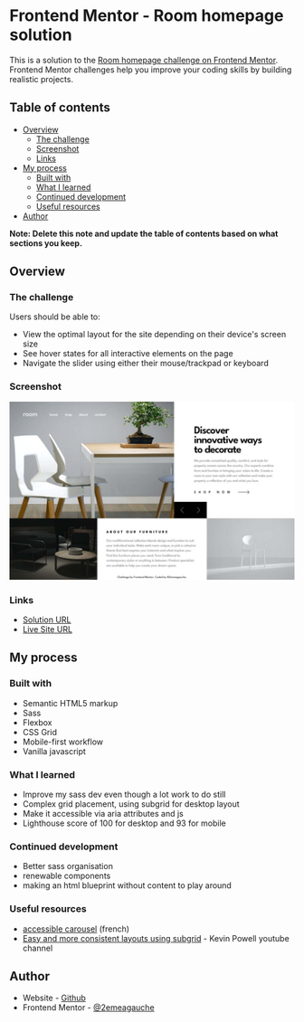# Frontend Mentor - Room homepage solution

This is a solution to the [Room homepage challenge on Frontend Mentor](https://www.frontendmentor.io/challenges/room-homepage-BtdBY_ENq). Frontend Mentor challenges help you improve your coding skills by building realistic projects. 

## Table of contents

- [Overview](#overview)
  - [The challenge](#the-challenge)
  - [Screenshot](#screenshot)
  - [Links](#links)
- [My process](#my-process)
  - [Built with](#built-with)
  - [What I learned](#what-i-learned)
  - [Continued development](#continued-development)
  - [Useful resources](#useful-resources)
- [Author](#author)

**Note: Delete this note and update the table of contents based on what sections you keep.**

## Overview

### The challenge

Users should be able to:

- View the optimal layout for the site depending on their device's screen size
- See hover states for all interactive elements on the page
- Navigate the slider using either their mouse/trackpad or keyboard

### Screenshot

![](./screenshot.jpg)

### Links

- [Solution URL](https://github.com/2emeagauche/frontend-mentor-room-homepage)
- [Live Site URL](https://2emeagauche.github.io/frontend-mentor-room-homepage/)

## My process

### Built with

- Semantic HTML5 markup
- Sass
- Flexbox
- CSS Grid
- Mobile-first workflow
- Vanilla javascript

### What I learned

- Improve my sass dev even though a lot work to do still
- Complex grid placement, using subgrid for desktop layout
- Make it accessible via aria attributes and js
- Lighthouse score of 100 for desktop and 93 for mobile

### Continued development

- Better sass organisation
- renewable components
- making an html blueprint without content to play around

### Useful resources

- [accessible carousel](https://www.adilade.fr/blog/carrousel-accessible-responsive-vanillajs/) (french)
- [Easy and more consistent layouts using subgrid](https://youtu.be/IIQa9f0REtM?si=d4SoAF3-vBQRcVbu) - Kevin Powell youtube channel

## Author

- Website - [Github](https://github.com/2emeagauche)
- Frontend Mentor - [@2emeagauche](https://www.frontendmentor.io/profile/2emeagauche)
